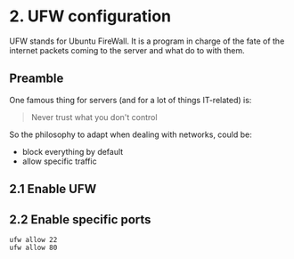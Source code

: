 # 2. UFW configuration

UFW stands for Ubuntu FireWall. It is a program in charge of the fate of the internet packets coming to the server and what do to with them.

## Preamble

One famous thing for servers (and for a lot of things IT-related) is:

> Never trust what you don't control

So the philosophy to adapt when dealing with networks, could be:

- block everything by default
- allow specific traffic

## 2.1 Enable UFW

## 2.2 Enable specific ports

```
ufw allow 22
ufw allow 80
```
